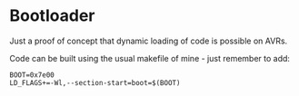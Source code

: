 # Bootloader

Just a proof of concept that dynamic loading of code is possible on AVRs.

Code can be built using the usual makefile of mine - just remember to add:
```
BOOT=0x7e00
LD_FLAGS+=-Wl,--section-start=boot=$(BOOT)
```
